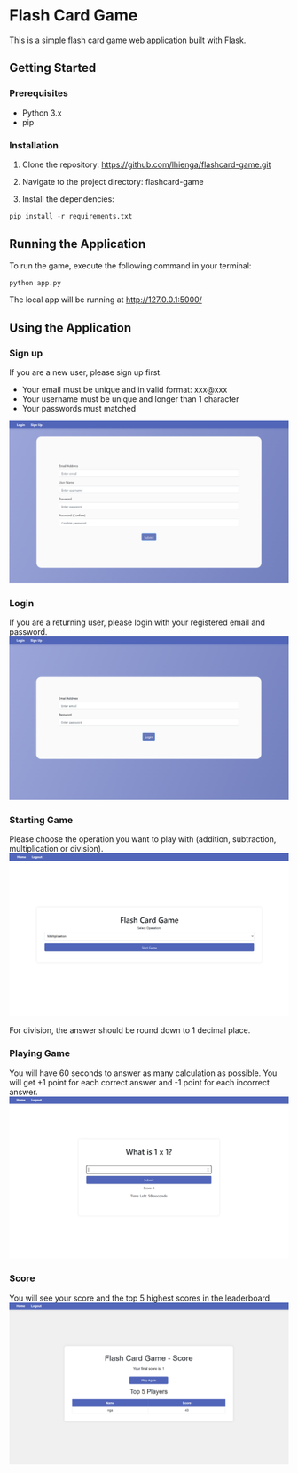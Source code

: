 # Flash Card Game

This is a simple flash card game web application built with Flask.

## Getting Started

### Prerequisites
- Python 3.x
- pip

### Installation

1. Clone the repository:
https://github.com/lhienga/flashcard-game.git

2. Navigate to the project directory:
flashcard-game

3. Install the dependencies:
```python
pip install -r requirements.txt
```
## Running the Application

To run the game, execute the following command in your terminal:

```python
python app.py
```
The local app will be running at http://127.0.0.1:5000/

## Using the Application
### Sign up
If you are a new user, please sign up first. 
- Your email must be unique and in valid format: xxx@xxx
- Your username must be unique and longer than 1 character
- Your passwords must matched

![alt text](screenshots/image.png)

### Login
If you are a returning user, please login with your registered email and password. 
![alt text](screenshots/image-2.png)

### Starting Game
Please choose the operation you want to play with (addition, subtraction, multiplication or division).
![alt text](screenshots/image-3.png)

For division, the answer should be round down to 1 decimal place. 

### Playing Game
You will have 60 seconds to answer as many calculation as possible. You will get +1 point for each correct answer and -1 point for each incorrect answer. 
![alt text](screenshots/image-4.png)

### Score 
You will see your score and the top 5 highest scores in the leaderboard. 
![alt text](screenshots/image-5.png)

